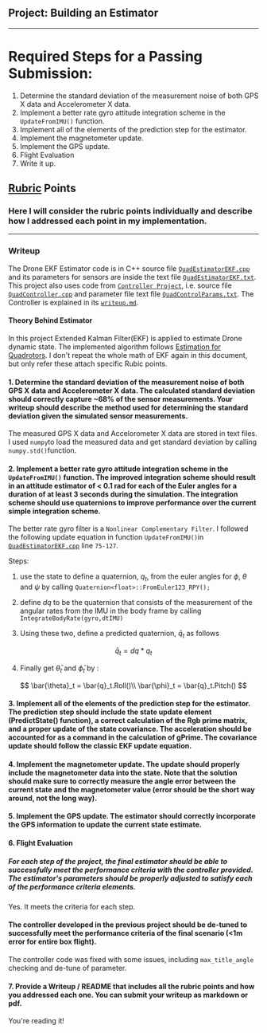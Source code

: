 
## Project: Building an Estimator

---


# Required Steps for a Passing Submission:
1. Determine the standard deviation of the measurement noise of both GPS X data and Accelerometer X data.
2. Implement a better rate gyro attitude integration scheme in the `UpdateFromIMU()` function.
3. Implement all of the elements of the prediction step for the estimator.
4. Implement the magnetometer update.
5. Implement the GPS update.
6. Flight Evaluation
7. Write it up.

## [Rubric](https://review.udacity.com/#!/rubrics/1807/view) Points
### Here I will consider the rubric points individually and describe how I addressed each point in my implementation.  

---
### Writeup
The Drone EKF Estimator code is in C++ source file [`QuadEstimatorEKF.cpp`](https://github.com/etendue/FCND-Estimation-CPP/blob/master/src/QuadEstimatorEKF.cpp) and its parameters for sensors are inside the text file [`QuadEstimatorEKF.txt`](https://github.com/etendue/FCND-Estimation-CPP/blob/master/config/QuadEstimatorEKF.txt). This project also uses code from [`Controller Project`](https://github.com/etendue/FCND-Controls-CPP), i.e. source file [`QuadController.cpp`](https://github.com/etendue/FCND-Estimation-CPP/blob/master/src/QuadControl.cpp) and parameter file text file [`QuadControlParams.txt`](https://github.com/etendue/FCND-Estimation-CPP/blob/master/config/QuadControlParams.txt). The Controller is explained in its [`writeup.md`](https://github.com/etendue/FCND-Controls-CPP/blob/master/writeup.md).


#### Theory Behind Estimator
In this project Extended Kalman Filter(EKF) is applied to estimate Drone dynamic state. The implemented algorithm follows [Estimation for Quadrotors](https://www.overleaf.com/read/vymfngphcccj#/54894644/).  I don't repeat the whole math of EKF  again in this document, but only refer these attach specific Rubic points.


#### 1. Determine the standard deviation of the measurement noise of both GPS X data and Accelerometer X data. The calculated standard deviation should correctly capture ~68% of the sensor measurements. Your writeup should describe the method used for determining the standard deviation given the simulated sensor measurements.

The measured GPS X data and Accelorometer X data are stored in text files. I used `numpy`to load the measured data and get standard deviation by calling `numpy.std()`function. 

#### 2. Implement a better rate gyro attitude integration scheme in the `UpdateFromIMU()` function. The improved integration scheme should result in an attitude estimator of < 0.1 rad for each of the Euler angles for a duration of at least 3 seconds during the simulation. The integration scheme should use quaternions to improve performance over the current simple integration scheme.

The better rate gyro filter is a `Nonlinear Complementary Filter`. I followed the following update equation in function `UpdateFromIMU()`in [`QuadEstimatorEKF.cpp`](https://github.com/etendue/FCND-Estimation-CPP/blob/master/src/QuadEstimatorEKF.cpp) line `75-127`.

Steps:

1. use the state to define a quaternion, $q_t$, from the euler angles for $\phi$, $\theta$ and $\psi$ by calling `Quaternion<float>::FromEuler123_RPY();`

2. define $dq$ to be the quaternion that consists of the measurement of the angular rates from the IMU in the body frame by calling `IntegrateBodyRate(gyro,dtIMU)`

3. Using these two, define a predicted quaternion, $\bar{q}_t$ as follows

$$\bar{q}_t = dq * q_t $$ 

4. Finally get $\bar{\theta}_t$ and $\bar{\phi}_t$ by :

$$
  \bar{\theta}_t = \bar{q}_t.Roll()\\
  \bar{\phi}_t = \bar{q}_t.Pitch()
$$


#### 3. Implement all of the elements of the prediction step for the estimator. The prediction step should include the state update element (PredictState() function), a correct calculation of the Rgb prime matrix, and a proper update of the state covariance. The acceleration should be accounted for as a command in the calculation of gPrime. The covariance update should follow the classic EKF update equation.



#### 4. Implement the magnetometer update. The update should properly include the magnetometer data into the state. Note that the solution should make sure to correctly measure the angle error between the current state and the magnetometer value (error should be the short way around, not the long way).

#### 5. Implement the GPS update. The estimator should correctly incorporate the GPS information to update the current state estimate.

#### 6. Flight Evaluation
##### For each step of the project, the final estimator should be able to successfully meet the performance criteria with the controller provided. The estimator's parameters should be properly adjusted to satisfy each of the performance criteria elements.

Yes. It meets the criteria for each step.

#### The controller developed in the previous project should be de-tuned to successfully meet the performance criteria of the final scenario (<1m error for entire box flight).

The controller code was fixed with some issues, including `max_title_angle` checking and de-tune of parameter. 


#### 7. Provide a Writeup / README that includes all the rubric points and how you addressed each one.  You can submit your writeup as markdown or pdf.  




You're reading it! 

